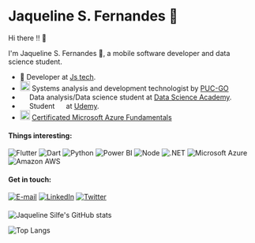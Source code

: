 
# **Jaqueline S. Fernandes 👋**

 Hi there !!  👋

I'm Jaqueline S. Fernandes 👋, a mobile software developer and data science student.

- 🍅 Developer  at [Js tech](https://www.linkedin.com/company/js-techgo).
- <img height="20" src="https://seeklogo.com/images/P/puc-goias-logo-06AD67F0EA-seeklogo.com.png"> Systems analysis and development technologist by [PUC-GO](https://www.pucgoias.edu.br/)
- <img height="15" src="https://lwfiles000.mycourse.app/datascienceacademy-public/f5904fbd21fa7766fafbe89d9d428121.png"> Data analysis/Data science student at [Data Science Academy](https://www.datascienceacademy.com.br/). 
- <img height="15" src="https://cdn.worldvectorlogo.com/logos/udemy-1.svg"> Student <img height="15" src="https://seeklogo.com/images/F/flutter-logo-5086DD11C5-seeklogo.com.png">  at [Udemy](https://www.udemy.com/course/curso-flutter/). 
- <img height="20" src="https://miro.medium.com/max/1000/1*EnlxKqKhibp-p9fEzvfrlA.png"> [Certificated Microsoft Azure Fundamentals](https://www.credly.com/badges/7a70e554-4c7b-4ec4-8992-ccd6d4ed4a0d/public_url)

#### Things interesting:

![Flutter](https://img.shields.io/badge/Flutter-30A3DC?style=for-the-badge&logo=flutter&logoColor=white)
![Dart](https://img.shields.io/badge/Dart-00000F?style=for-the-badge&logo=dart&logoColor=white)
![Python](https://img.shields.io/badge/Python-14354C?style=for-the-badge&logo=python&logoColor=white)
![Power BI](https://img.shields.io/badge/Power-BI-d6c936?style=for-the-badge&logo=power-bi&logoColor=white)
![Node](https://img.shields.io/badge/Node.js-43853D?style=for-the-badge&logo=node.js&logoColor=white)
![.NET](https://img.shields.io/badge/.NET-8A2BE2?style=for-the-badge&logo=dotnet&logoColor=white)
![Microsoft Azure](https://img.shields.io/badge/Microsoft_Azure-30A3DC?style=for-the-badge&logo=microsoft-azure&logoColor=white)
![Amazon AWS](https://img.shields.io/badge/Amazon-232F3E?style=for-the-badge&logo=amazon&logoColor=white)



 
#### Get in touch:
[![E-mail](https://img.shields.io/badge/Gmail-D14836?style=for-the-badge&logo=gmail&logoColor=white)](mailto:jaquelinefernandes6@gmail.com)
[![LinkedIn](https://img.shields.io/badge/-LinkedIn-000?style=for-the-badge&logo=linkedin&logoColor=30A3DC)](https://www.linkedin.com/in/jaquelinefernandes/)
[![Twitter](https://img.shields.io/badge/-Twitter-000?style=for-the-badge&logo=twitter&logoColor=30A3DC)](https://www.linkedin.com/in/jaquelinesilfe/)

####
![Jaqueline Silfe's GitHub stats](https://github-readme-stats.vercel.app/api?username=jaquelinesilfe&show_icons=true&theme=dracula)

![Top Langs](https://github-readme-stats.vercel.app/api/top-langs/?username=jaquelinesilfe&layout=compact&theme=dracula)









 
